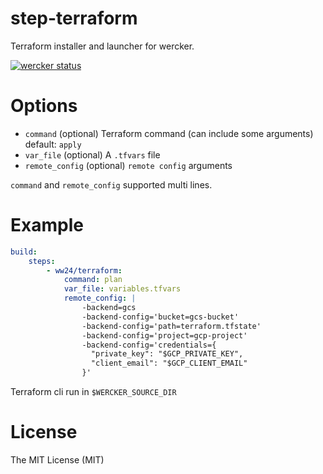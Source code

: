 # step-terraform

Terraform installer and launcher for wercker.

[![wercker status](https://app.wercker.com/status/df76928d3517477b1bfc1557ae764114/s/master "wercker status")](https://app.wercker.com/project/bykey/df76928d3517477b1bfc1557ae764114)

# Options

- `command` (optional) Terraform command (can include some arguments) default: `apply`
- `var_file` (optional) A `.tfvars` file
- `remote_config` (optional) `remote config` arguments

`command` and `remote_config` supported multi lines.

# Example

```yaml
build:
    steps:
        - ww24/terraform:
            command: plan
            var_file: variables.tfvars
            remote_config: |
                -backend=gcs
                -backend-config='bucket=gcs-bucket'
                -backend-config='path=terraform.tfstate'
                -backend-config='project=gcp-project'
                -backend-config='credentials={
                  "private_key": "$GCP_PRIVATE_KEY",
                  "client_email": "$GCP_CLIENT_EMAIL"
                }'
```

Terraform cli run in `$WERCKER_SOURCE_DIR`

# License

The MIT License (MIT)
